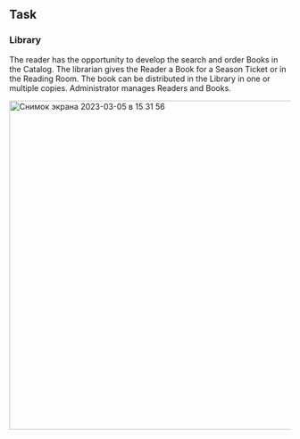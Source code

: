## **Task**

### **Library**

The reader has the opportunity to develop the search and order Books in the Catalog. The librarian gives the Reader a
Book for a Season Ticket or in the Reading Room. The book can be distributed in the Library in one or multiple copies.
Administrator manages Readers and Books.


<img width="590" alt="Снимок экрана 2023-03-05 в 15 31 56" src="https://user-images.githubusercontent.com/72652915/222960652-7179642d-93cb-4e58-8378-73b32effeb1a.png">